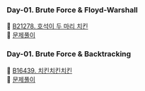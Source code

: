 ### Day-01. Brute Force & Floyd-Warshall
🥇 [B21278. 호석이 두 마리 치킨](https://www.acmicpc.net/problem/21278)
<br>
🙉 [문제풀이](https://isminimin.tistory.com/15)

### Day-01. Brute Force & Backtracking
🥈 [B16439. 치킨치킨치킨](https://www.acmicpc.net/problem/16439)
<br>
🙉 [문제풀이](https://isminimin.tistory.com/16)
